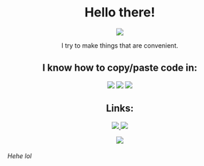 <h1 align="center">Hello there!</h1>
<p align="center">
<img src="https://img.shields.io/badge/powered by-tea-869d5a?style=for-the-badge&labelColor=4D4D4D"> 
  </p>

<p align="center">I try to make things that are convenient.</p>

<h2 align="center">I know how to copy/paste code in:</h2>

<p align="center">
  
<img src="https://img.shields.io/badge/Python-3776AB?style=for-the-badge&logo=python&logoColor=white"> 
<img src="https://img.shields.io/badge/HTML5-E34F26?style=for-the-badge&logo=html5&logoColor=white">
<img src="https://img.shields.io/badge/CSS3-1572B6?style=for-the-badge&logo=css3&logoColor=white">



<h2 align="center">Links:</h2>

<p align="center">

  
  <a href="https://www.esoda.ga">
    <img src="https://img.shields.io/badge/website-the guy I took the code from-white?style=for-the-badge&logo=html5&logoColor=white&labelColor=4D4D4D">
  </a>
  
  <a href="mailto:hello@esoda.ga">
    <img src="https://img.shields.io/badge/Email-the guy I took the code from-white?style=for-the-badge&logo=maildotru&logoColor=white&labelColor=4D4D4D">
  </a>
</p>

<p align="center">
  <img src="https://github-readme-stats.vercel.app/api?username=screenwriterthatcodes&count_private=true&show_icons=true&theme=dark&hide_border=true&icon_color=FFFFFF&bg_color=4D4D4D&text_color=FFFFFF">
 
<h6>Hehe lol</h6>
  </p>
